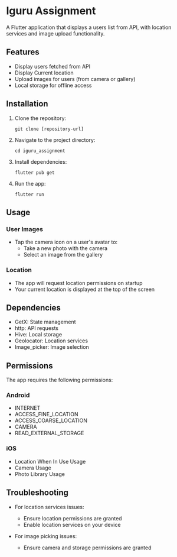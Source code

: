 # Iguru Assignment

A Flutter application that displays a users list from API, with location services and image upload functionality.

## Features

- Display users fetched from API
- Display Current location
- Upload images for users (from camera or gallery)
- Local storage for offline access

## Installation

1. Clone the repository:
   ```
   git clone [repository-url]
   ```

2. Navigate to the project directory:
   ```
   cd iguru_assignment
   ```

3. Install dependencies:
   ```
   flutter pub get
   ```

4. Run the app:
   ```
   flutter run
   ```


## Usage


### User Images

- Tap the camera icon on a user's avatar to:
  - Take a new photo with the camera
  - Select an image from the gallery

### Location

- The app will request location permissions on startup
- Your current location is displayed at the top of the screen

## Dependencies

- GetX: State management
- http: API requests
- Hive: Local storage
- Geolocator: Location services
- Image_picker: Image selection

## Permissions

The app requires the following permissions:

### Android
- INTERNET
- ACCESS_FINE_LOCATION
- ACCESS_COARSE_LOCATION
- CAMERA
- READ_EXTERNAL_STORAGE

### iOS
- Location When In Use Usage
- Camera Usage
- Photo Library Usage

## Troubleshooting

- For location services issues:
  - Ensure location permissions are granted
  - Enable location services on your device

- For image picking issues:
  - Ensure camera and storage permissions are granted
